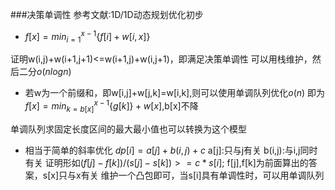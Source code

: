###决策单调性
参考文献:1D/1D动态规划优化初步

+ $f[x]=min_{i=1}^{x-1}\{f[i]+w[i,x]\}$

证明w(i,j)+w(i+1,j+1)<=w(i+1,j)+w(i,j+1)，即满足决策单调性
可以用栈维护，然后二分$o(nlogn)$

+ 若w为一个前缀和，即w[i,j]+w[j,k]=w[i,k],则可以使用单调队列优化$o(n)$
即为$f[x]=min_{k=b[x]}^{x-1}\{g[k]\}+w[x]$,b[x]不降

单调队列求固定长度区间的最大最小值也可以转换为这个模型

+ 相当于简单的斜率优化 
$dp[i]=a[j]+b(i,j)+c$
a[j]:只与j有关  b(i,j):与i,j同时有关
证明形如$(f[j]-f[k])/(s[j]-s[k])>=c*s[i]$;
f[j],f[k]为前面算出的答案，s[x]只与x有关
维护一个凸包即可，当s[i]具有单调性时，可以用单调队列
